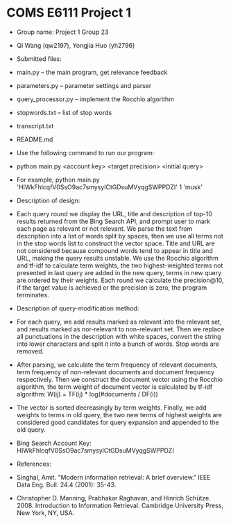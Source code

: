# COMS E6111 Project 1
* Group name: Project 1 Group 23
 * Qi Wang (qw2197), Yongjia Huo (yh2796)

* Submitted files:
 * main.py – the main program, get relevance feedback
 * parameters.py – parameter settings and parser
 * query_processor.py – implement the Rocchio algorithm
 * stopwords.txt – list of stop words
 * transcript.txt
 * README.md

* Use the following command to run our program:
 * python main.py &lt;account key&gt; &lt;target precision&gt; &lt;initial query&gt;
 * For example, python main.py 'HIWkFhlcqfV0SsO9ac7smysylCtGDsuMVyqgSWPPDZI' 1 'musk'

* Description of design:
 * Each query round we display the URL, title and description of top-10 results returned from the Bing Search API, and prompt user to mark each page as relevant or not relevant. We parse the text from description into a list of words split by spaces, then we use all terms not in the stop words list to construct the vector space. Title and URL are not considered because compound words tend to appear in title and URL, making the query results unstable. We use the Rocchio algorithm and tf-idf to calculate term weights, the two highest-weighted terms not presented in last query are added in the new query, terms in new query are ordered by their weights. Each round we calculate the precision@10, if the target value is achieved or the precision is zero, the program terminates.

* Description of query-modification method:
 * For each query, we add results marked as relevant into the relevant set, and results marked as nor-relevant to non-relevant set. Then we replace all punctuations in the description with white spaces, convert the string into lower characters and split it into a bunch of words. Stop words are removed. 

 * After parsing, we calculate the term frequency of relevant documents, term frequency of non-relevant documents and document frequency respectively. Then we construct the document vector using the Rocchio algorithm, the term weight of document vector is calculated by tf-idf algorithm: W(ij) = TF(ij) * log(#documents / DF(i))

 * The vector is sorted decreasingly by term weights. Finally, we add weights to terms in old query, the two new terms of highest weights are considered good candidates for query expansion and appended to the old query.

* Bing Search Account Key: HIWkFhlcqfV0SsO9ac7smysylCtGDsuMVyqgSWPPDZI

* References:
 * Singhal, Amit. "Modern information retrieval: A brief overview." IEEE Data Eng. Bull. 24.4 (2001): 35-43.
 * Christopher D. Manning, Prabhakar Raghavan, and Hinrich Schütze. 2008. Introduction to Information Retrieval. Cambridge University Press, New York, NY, USA.



